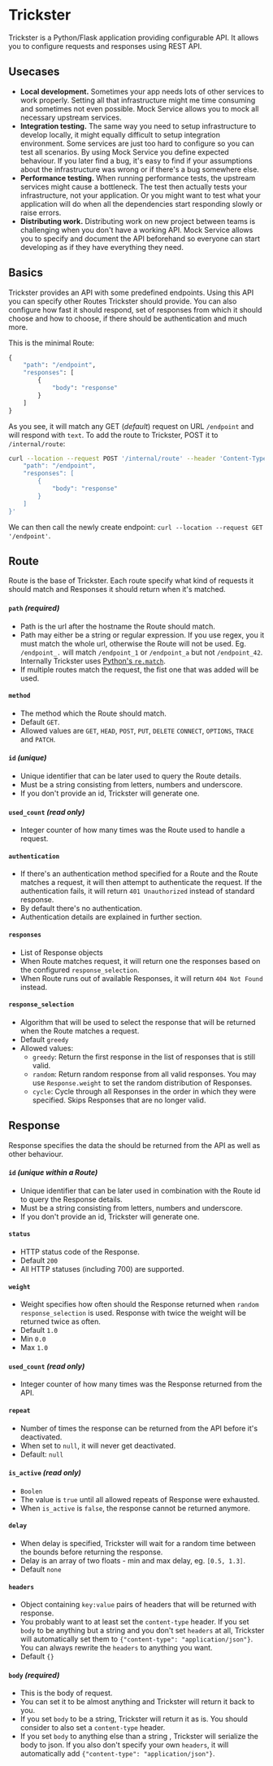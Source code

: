 
# Trickster
Trickster is a Python/Flask application providing configurable API. It allows you to configure requests and responses using REST API.

## Usecases
- **Local development.** Sometimes your app needs lots of other services to work properly. Setting all that infrastructure might me time consuming and sometimes not even possible. Mock Service allows you to mock all necessary upstream services.
- **Integration testing.** The same way you need to setup infrastructure to develop locally, it might equally difficult to setup integration environment. Some services are just too hard to configure so you can test all scenarios. By using Mock Service you define expected behaviour. If you later find a bug, it's easy to find if your assumptions about the infrastructure was wrong or if there's a bug somewhere else.
- **Performance testing.** When running performance tests, the upstream services might cause a bottleneck. The test then actually tests your infrastructure, not your application. Or you might want to test what your application will do when all the dependencies start responding slowly or raise errors.
- **Distributing work.** Distributing work on new project between teams is challenging when you don't have a working API. Mock Service allows you to specify and document the API beforehand so everyone can start developing as if they have everything they need.


## Basics
Trickster provides an API with some predefined endpoints. Using this API you can specify other Routes Trickster should provide. You can also configure how fast it should respond, set of responses from which it should choose and how to choose, if there should be authentication and much more.

This is the minimal Route:
```python
{
    "path": "/endpoint",
    "responses": [
        {
            "body": "response"
        }
    ]
}
```

As you see, it will match any GET (*default*) request on URL `/endpoint` and will respond with `text`.
To add the route to Trickster, POST it to `/internal/route`:

```sh
curl --location --request POST '/internal/route' --header 'Content-Type: application/json' --data-raw '{
    "path": "/endpoint",
    "responses": [
        {
            "body": "response"
        }
    ]
}'
```

We can then call the newly create endpoint: `curl --location --request GET '/endpoint'`.

## Route
Route is the base of Trickster. Each route specify what kind of requests it should match and Responses it should return when it's matched.

#### `path` *(required)*
- Path is the url after the hostname the Route should match.
- Path may either be a string or regular expression. If you use regex, you it must match the whole url, otherwise the Route will not be used. Eg. `/endpoint_.` will match `/endpoint_1` or `/endpoint_a` but not `/endpoint_42`. Internally Trickster uses [Python's `re.match`](https://docs.python.org/3/library/re.html).
- If multiple routes match the request, the fist one that was added will be used.

#### `method`
- The method which the Route should match.
- Default `GET`.
- Allowed values are `GET`, `HEAD`, `POST`, `PUT`, `DELETE` `CONNECT`, `OPTIONS`, `TRACE` and `PATCH`.

#### `id` *(unique)*
- Unique identifier that can be later used to query the Route details.
- Must be a string consisting from letters, numbers and underscore.
- If you don't provide an id, Trickster will generate one.

#### `used_count` *(read only)*
- Integer counter of how many times was the Route used to handle a request.

#### `authentication`
- If there's an authentication method specified for a Route and the Route matches a request, it will then attempt to authenticate the request. If the authentication fails, it will return `401 Unauthorized` instead of standard response.
- By default there's no authentication.
- Authentication details are explained in further section.

#### `responses`
- List of Response objects
- When Route matches request, it will return one the responses based on the configured `response_selection`.
- When Route runs out of available Responses, it will return `404 Not Found` instead.

#### `response_selection`
- Algorithm that will be used to select the response that will be returned when the Route matches a request.
- Default `greedy`
- Allowed values:
    - `greedy`: Return the first response in the list of responses that is still valid.
    - `random`: Return random response from all valid responses. You may use `Response.weight` to set the random distribution of Responses.
    - `cycle`: Cycle through all Responses in the order in which they were specified. Skips Responses that are no longer valid.

## Response
Response specifies the data the should be returned from the API as well as other behaviour.

#### `id` *(unique within a Route)*
- Unique identifier that can be later used in combination with the Route id to query the Response details.
- Must be a string consisting from letters, numbers and underscore.
- If you don't provide an id, Trickster will generate one.

#### `status`
- HTTP status code of the Response.
- Default `200`
- All HTTP statuses (including 700) are supported.

#### `weight`
- Weight specifies how often should the Response returned when `random` `response_selection` is used. Response with twice the weight will be returned twice as often.
- Default `1.0`
- Min `0.0`
- Max `1.0`

#### `used_count` *(read only)*
- Integer counter of how many times was the Response returned from the API.

#### `repeat`
- Number of times the response can be returned from the API before it's deactivated.
- When set to `null`, it will never get deactivated.
- Default: `null`

#### `is_active` *(read only)*
- `Boolen`
- The value is `true` until all allowed repeats of Response were exhausted.
- When `is_active` is `false`, the response cannot be returned anymore.

#### `delay`
- When delay is specified, Trickster will wait for a random time between the bounds before returning the response.
- Delay is an array of two floats - min and max delay, eg. `[0.5, 1.3]`.
- Default `none`

#### `headers`
- Object containing `key:value` pairs of headers that will be returned with response.
- You probably want to at least set the `content-type` header. If you set `body` to be anything but a string and you don't set `headers` at all, Trickster will automatically set them to `{"content-type": "application/json"}`. You can always rewrite the `headers` to anything you want. 
- Default `{}`

#### `body` *(required)*
- This is the body of request.
- You can set it to be almost anything and Trickster will return it back to you.
- If you set `body` to be a string, Trickster will return it as is. You should consider to also set a `content-type` header.
- If you set `body` to anything else than a string , Trickster will serialize the body to json. If you also don't specify your own `headers`, it will automatically add `{"content-type": "application/json"}`.